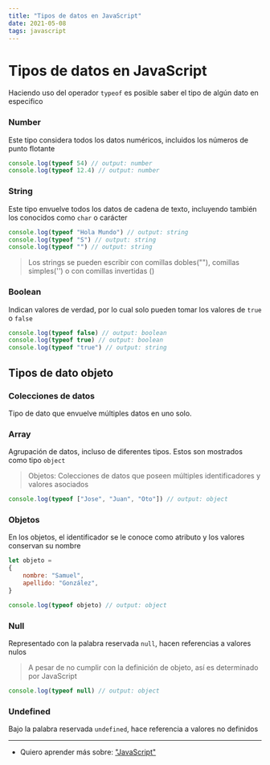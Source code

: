 ```yaml
---
title: "Tipos de datos en JavaScript"
date: 2021-05-08
tags: javascript
---
```


# Tipos de datos en JavaScript

Haciendo uso del operador `typeof` es posible saber el tipo de algún dato en especifico

### Number
Este tipo considera todos los datos numéricos, incluidos los números de punto flotante

````js
console.log(typeof 54) // output: number
console.log(typeof 12.4) // output: number
````

### String
Este tipo envuelve todos los datos de cadena de texto, incluyendo también los conocidos como `char` o carácter

````js
console.log(typeof "Hola Mundo") // output: string
console.log(typeof "S") // output: string
console.log(typeof "") // output: string
````

> Los strings se pueden escribir con comillas dobles(""), comillas simples('') o con comillas invertidas ()

### Boolean
Indican valores de verdad, por lo cual solo pueden tomar los valores de `true` o `false`

````js
console.log(typeof false) // output: boolean
console.log(typeof true) // output: boolean
console.log(typeof "true") // output: string
````

## Tipos de dato objeto

### Colecciones de datos
Tipo de dato que envuelve múltiples datos en uno solo.

### Array
Agrupación de datos, incluso de diferentes tipos. Estos son mostrados como tipo `object`

> Objetos: Colecciones de datos que poseen múltiples identificadores y valores asociados

````js
console.log(typeof ["Jose", "Juan", "Oto"]) // output: object
````

### Objetos
En los objetos, el identificador se le conoce como atributo y los valores conservan su nombre

````js
let objeto =
{
	nombre: "Samuel",
	apellido: "González",
}

console.log(typeof objeto) // output: object
````

### Null
Representado con la palabra reservada `null`, hacen referencias a valores nulos

> A pesar de no cumplir con la definición de objeto, así es determinado por JavaScript

````js
console.log(typeof null) // output: object
````

### Undefined
Bajo la palabra reservada `undefined`, hace referencia a valores no definidos

***

- Quiero aprender más sobre: ["JavaScript"](../00/javascript)
